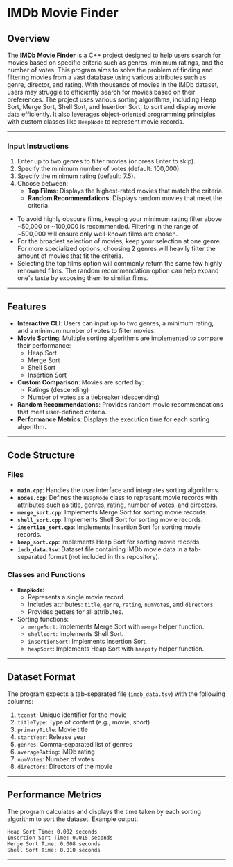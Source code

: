 # IMDb Movie Finder

## Overview

The **IMDb Movie Finder** is a C++ project designed to help users search for movies based on specific criteria such as genres, minimum ratings, and the number of votes. This program aims to solve the problem of finding and filtering movies from a vast database using various attributes such as genre, director, and rating. With thousands of movies in the IMDb dataset, users may struggle to efficiently search for movies based on their preferences. The project uses various sorting algorithms, including Heap Sort, Merge Sort, Shell Sort, and Insertion Sort, to sort and display movie data efficiently. It also leverages object-oriented programming principles with custom classes like `HeapNode` to represent movie records.

---

### Input Instructions
1. Enter up to two genres to filter movies (or press Enter to skip).
2. Specify the minimum number of votes (default: 100,000).
3. Specify the minimum rating (default: 7.5).
4. Choose between:
   - **Top Films**: Displays the highest-rated movies that match the criteria.
   - **Random Recommendations**: Displays random movies that meet the criteria.
  
- To avoid highly obscure films, keeping your minimum rating filter above ~50,000 or ~100,000 is recommended. Filtering in the range of ~500,000 will ensure only well-known films are chosen.
- For the broadest selection of movies, keep your selection at one genre. For more specialized options, choosing 2 genres will heavily filter the amount of movies that fit the criteria.
- Selecting the top films option will commonly return the same few highly renowned films. The random recommendation option can help expand one's taste by exposing them to similiar films.

---

## Features

- **Interactive CLI**: Users can input up to two genres, a minimum rating, and a minimum number of votes to filter movies.
- **Movie Sorting**: Multiple sorting algorithms are implemented to compare their performance:
  - Heap Sort
  - Merge Sort
  - Shell Sort
  - Insertion Sort
- **Custom Comparison**: Movies are sorted by:
  - Ratings (descending)
  - Number of votes as a tiebreaker (descending)
- **Random Recommendations**: Provides random movie recommendations that meet user-defined criteria.
- **Performance Metrics**: Displays the execution time for each sorting algorithm.

---

## Code Structure

### Files
- **`main.cpp`**: Handles the user interface and integrates sorting algorithms.
- **`nodes.cpp`**: Defines the `HeapNode` class to represent movie records with attributes such as title, genres, rating, number of votes, and directors.
- **`merge_sort.cpp`**: Implements Merge Sort for sorting movie records.
- **`shell_sort.cpp`**: Implements Shell Sort for sorting movie records.
- **`insertion_sort.cpp`**: Implements Insertion Sort for sorting movie records.
- **`heap_sort.cpp`**: Implements Heap Sort for sorting movie records.
- **`imdb_data.tsv`**: Dataset file containing IMDb movie data in a tab-separated format (not included in this repository).

### Classes and Functions
- **`HeapNode`**:
  - Represents a single movie record.
  - Includes attributes: `title`, `genre`, `rating`, `numVotes`, and `directors`.
  - Provides getters for all attributes.
- Sorting functions:
  - `mergeSort`: Implements Merge Sort with `merge` helper function.
  - `shellsort`: Implements Shell Sort.
  - `insertionSort`: Implements Insertion Sort.
  - `heapSort`: Implements Heap Sort with `heapify` helper function.

---

## Dataset Format

The program expects a tab-separated file (`imdb_data.tsv`) with the following columns:
1. `tconst`: Unique identifier for the movie
2. `titleType`: Type of content (e.g., movie, short)
3. `primaryTitle`: Movie title
4. `startYear`: Release year
5. `genres`: Comma-separated list of genres
6. `averageRating`: IMDb rating
7. `numVotes`: Number of votes
8. `directors`: Directors of the movie

---

## Performance Metrics

The program calculates and displays the time taken by each sorting algorithm to sort the dataset. Example output:
```
Heap Sort Time: 0.002 seconds
Insertion Sort Time: 0.015 seconds
Merge Sort Time: 0.008 seconds
Shell Sort Time: 0.010 seconds
```

---
